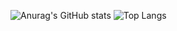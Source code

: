
![Anurag's GitHub stats](https://github-readme-stats.vercel.app/api?username=andreyfcs&theme=holi&show_icons=true)
![Top Langs](https://github-readme-stats.vercel.app/api/top-langs/?username=andreyfcs&layout=compact&theme=holi&height=195)


